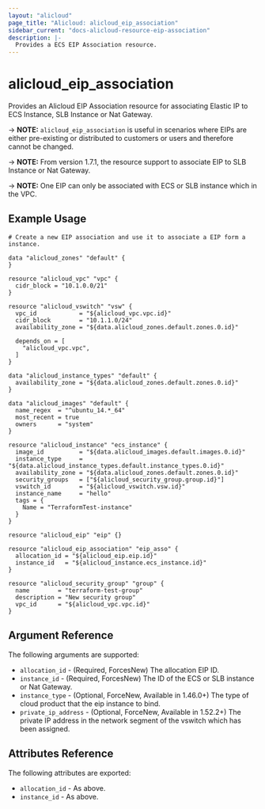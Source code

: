 ```yaml
---
layout: "alicloud"
page_title: "Alicloud: alicloud_eip_association"
sidebar_current: "docs-alicloud-resource-eip-association"
description: |-
  Provides a ECS EIP Association resource.
---
```


# alicloud\_eip\_association

Provides an Alicloud EIP Association resource for associating Elastic IP to ECS Instance, SLB Instance or Nat Gateway.

-> **NOTE:** `alicloud_eip_association` is useful in scenarios where EIPs are either
 pre-existing or distributed to customers or users and therefore cannot be changed.

-> **NOTE:** From version 1.7.1, the resource support to associate EIP to SLB Instance or Nat Gateway.

-> **NOTE:** One EIP can only be associated with ECS or SLB instance which in the VPC.

## Example Usage

```
# Create a new EIP association and use it to associate a EIP form a instance.

data "alicloud_zones" "default" {
}

resource "alicloud_vpc" "vpc" {
  cidr_block = "10.1.0.0/21"
}

resource "alicloud_vswitch" "vsw" {
  vpc_id            = "${alicloud_vpc.vpc.id}"
  cidr_block        = "10.1.1.0/24"
  availability_zone = "${data.alicloud_zones.default.zones.0.id}"

  depends_on = [
    "alicloud_vpc.vpc",
  ]
}

data "alicloud_instance_types" "default" {
  availability_zone = "${data.alicloud_zones.default.zones.0.id}"
}

data "alicloud_images" "default" {
  name_regex  = "^ubuntu_14.*_64"
  most_recent = true
  owners      = "system"
}

resource "alicloud_instance" "ecs_instance" {
  image_id          = "${data.alicloud_images.default.images.0.id}"
  instance_type     = "${data.alicloud_instance_types.default.instance_types.0.id}"
  availability_zone = "${data.alicloud_zones.default.zones.0.id}"
  security_groups   = ["${alicloud_security_group.group.id}"]
  vswitch_id        = "${alicloud_vswitch.vsw.id}"
  instance_name     = "hello"
  tags = {
    Name = "TerraformTest-instance"
  }
}

resource "alicloud_eip" "eip" {}

resource "alicloud_eip_association" "eip_asso" {
  allocation_id = "${alicloud_eip.eip.id}"
  instance_id   = "${alicloud_instance.ecs_instance.id}"
}

resource "alicloud_security_group" "group" {
  name        = "terraform-test-group"
  description = "New security group"
  vpc_id      = "${alicloud_vpc.vpc.id}"
}
```

## Argument Reference

The following arguments are supported:

* `allocation_id` - (Required, ForcesNew) The allocation EIP ID.
* `instance_id` - (Required, ForcesNew) The ID of the ECS or SLB instance or Nat Gateway.
* `instance_type` - (Optional, ForceNew, Available in 1.46.0+) The type of cloud product that the eip instance to bind.
* `private_ip_address` - (Optional, ForceNew, Available in 1.52.2+) The private IP address in the network segment of the vswitch which has been assigned.


## Attributes Reference

The following attributes are exported:

* `allocation_id` - As above.
* `instance_id` - As above.